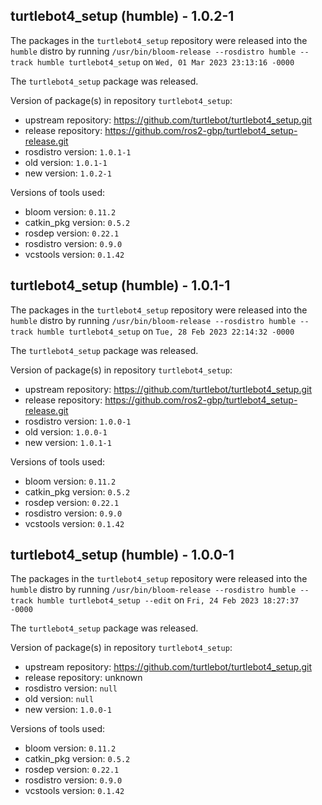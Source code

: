 ## turtlebot4_setup (humble) - 1.0.2-1

The packages in the `turtlebot4_setup` repository were released into the `humble` distro by running `/usr/bin/bloom-release --rosdistro humble --track humble turtlebot4_setup` on `Wed, 01 Mar 2023 23:13:16 -0000`

The `turtlebot4_setup` package was released.

Version of package(s) in repository `turtlebot4_setup`:

- upstream repository: https://github.com/turtlebot/turtlebot4_setup.git
- release repository: https://github.com/ros2-gbp/turtlebot4_setup-release.git
- rosdistro version: `1.0.1-1`
- old version: `1.0.1-1`
- new version: `1.0.2-1`

Versions of tools used:

- bloom version: `0.11.2`
- catkin_pkg version: `0.5.2`
- rosdep version: `0.22.1`
- rosdistro version: `0.9.0`
- vcstools version: `0.1.42`


## turtlebot4_setup (humble) - 1.0.1-1

The packages in the `turtlebot4_setup` repository were released into the `humble` distro by running `/usr/bin/bloom-release --rosdistro humble --track humble turtlebot4_setup` on `Tue, 28 Feb 2023 22:14:32 -0000`

The `turtlebot4_setup` package was released.

Version of package(s) in repository `turtlebot4_setup`:

- upstream repository: https://github.com/turtlebot/turtlebot4_setup.git
- release repository: https://github.com/ros2-gbp/turtlebot4_setup-release.git
- rosdistro version: `1.0.0-1`
- old version: `1.0.0-1`
- new version: `1.0.1-1`

Versions of tools used:

- bloom version: `0.11.2`
- catkin_pkg version: `0.5.2`
- rosdep version: `0.22.1`
- rosdistro version: `0.9.0`
- vcstools version: `0.1.42`


## turtlebot4_setup (humble) - 1.0.0-1

The packages in the `turtlebot4_setup` repository were released into the `humble` distro by running `/usr/bin/bloom-release --rosdistro humble --track humble turtlebot4_setup --edit` on `Fri, 24 Feb 2023 18:27:37 -0000`

The `turtlebot4_setup` package was released.

Version of package(s) in repository `turtlebot4_setup`:

- upstream repository: https://github.com/turtlebot/turtlebot4_setup.git
- release repository: unknown
- rosdistro version: `null`
- old version: `null`
- new version: `1.0.0-1`

Versions of tools used:

- bloom version: `0.11.2`
- catkin_pkg version: `0.5.2`
- rosdep version: `0.22.1`
- rosdistro version: `0.9.0`
- vcstools version: `0.1.42`


